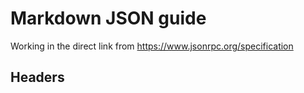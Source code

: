# Markdown JSON guide
Working in the direct link from https://www.jsonrpc.org/specification
## Headers